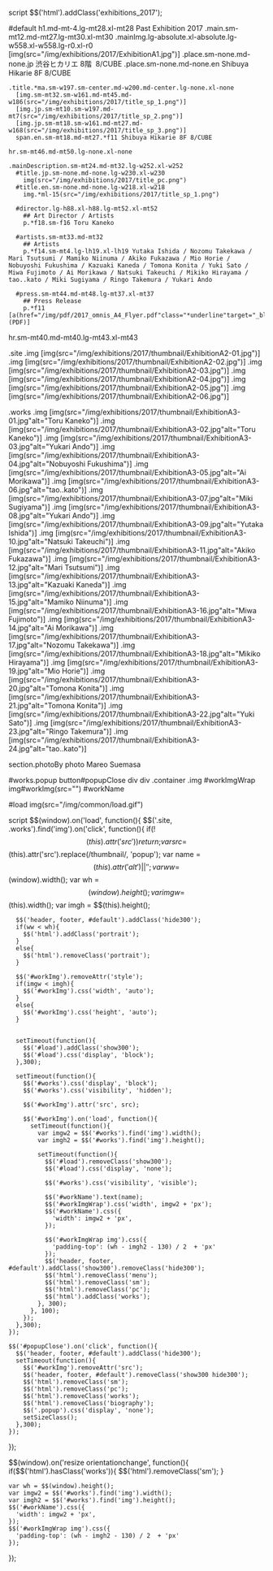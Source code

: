 script
  $$('html').addClass('exhibitions_2017');

#default
  h1.md-mt-4.lg-mt28.xl-mt28 Past Exhibition 2017
  .main.sm-mt12.md-mt27.lg-mt30.xl-mt30
    .mainImg.lg-absolute.xl-absolute.lg-w558.xl-w558.lg-r0.xl-r0
      [img(src="/img/exhibitions/2017/ExhibitionA1.jpg")]
      .place.sm-none.md-none.jp 渋谷ヒカリエ 8階&nbsp;&nbsp;8/CUBE
      .place.sm-none.md-none.en Shibuya Hikarie 8F 8/CUBE

    .title.*ma.sm-w197.sm-center.md-w200.md-center.lg-none.xl-none
      [img.sm-mt32.sm-w161.md-mt45.md-w186(src="/img/exhibitions/2017/title_sp_1.png")]
      [img.jp.sm-mt10.sm-w197.md-mt7(src="/img/exhibitions/2017/title_sp_2.png")]
      [img.jp.sm-mt18.sm-w161.md-mt27.md-w168(src="/img/exhibitions/2017/title_sp_3.png")]
      span.en.sm-mt18.md-mt27.*f11 Shibuya Hikarie 8F 8/CUBE

    hr.sm-mt46.md-mt50.lg-none.xl-none

    .mainDescription.sm-mt24.md-mt32.lg-w252.xl-w252
      #title.jp.sm-none.md-none.lg-w230.xl-w230
        img(src="/img/exhibitions/2017/title_pc.png")
      #title.en.sm-none.md-none.lg-w218.xl-w218
        img.*ml-15(src="/img/exhibitions/2017/title_sp_1.png")

      #director.lg-h88.xl-h88.lg-mt52.xl-mt52
        ## Art Director / Artists
        p.*f18.sm-f16 Toru Kaneko

      #artists.sm-mt33.md-mt32
        ## Artists
        p.*f14.sm-mt4.lg-lh19.xl-lh19 Yutaka Ishida / Nozomu Takekawa / Mari Tsutsumi / Mamiko Niinuma / Akiko Fukazawa / Mio Horie / Nobuyoshi Fukushima / Kazuaki Kaneda / Tomona Konita / Yuki Sato / Miwa Fujimoto / Ai Morikawa / Natsuki Takeuchi / Mikiko Hirayama / tao..kato / Miki Sugiyama / Ringo Takemura / Yukari Ando

      #press.sm-mt44.md-mt48.lg-mt37.xl-mt37
        ## Press Release
        p.*f11 [a(href="/img/pdf/2017_omnis_A4_Flyer.pdf"class="*underline"target="_blank")Download (PDF)]

  hr.sm-mt40.md-mt40.lg-mt43.xl-mt43

  .site
    .img [img(src="/img/exhibitions/2017/thumbnail/ExhibitionA2-01.jpg")]
    .img [img(src="/img/exhibitions/2017/thumbnail/ExhibitionA2-02.jpg")]
    .img [img(src="/img/exhibitions/2017/thumbnail/ExhibitionA2-03.jpg")]
    .img [img(src="/img/exhibitions/2017/thumbnail/ExhibitionA2-04.jpg")]
    .img [img(src="/img/exhibitions/2017/thumbnail/ExhibitionA2-05.jpg")]
    .img [img(src="/img/exhibitions/2017/thumbnail/ExhibitionA2-06.jpg")]

  .works
    .img [img(src="/img/exhibitions/2017/thumbnail/ExhibitionA3-01.jpg"alt="Toru Kaneko")]
    .img [img(src="/img/exhibitions/2017/thumbnail/ExhibitionA3-02.jpg"alt="Toru Kaneko")]
    .img [img(src="/img/exhibitions/2017/thumbnail/ExhibitionA3-03.jpg"alt="Yukari Ando")]
    .img [img(src="/img/exhibitions/2017/thumbnail/ExhibitionA3-04.jpg"alt="Nobuyoshi Fukushima")]
    .img [img(src="/img/exhibitions/2017/thumbnail/ExhibitionA3-05.jpg"alt="Ai Morikawa")]
    .img [img(src="/img/exhibitions/2017/thumbnail/ExhibitionA3-06.jpg"alt="tao..kato")]
    .img [img(src="/img/exhibitions/2017/thumbnail/ExhibitionA3-07.jpg"alt="Miki Sugiyama")]
    .img [img(src="/img/exhibitions/2017/thumbnail/ExhibitionA3-08.jpg"alt="Yukari Ando")]
    .img [img(src="/img/exhibitions/2017/thumbnail/ExhibitionA3-09.jpg"alt="Yutaka Ishida")]
    .img [img(src="/img/exhibitions/2017/thumbnail/ExhibitionA3-10.jpg"alt="Natsuki Takeuchi")]
    .img [img(src="/img/exhibitions/2017/thumbnail/ExhibitionA3-11.jpg"alt="Akiko Fukazawa")]
    .img [img(src="/img/exhibitions/2017/thumbnail/ExhibitionA3-12.jpg"alt="Mari Tsutsumi")]
    .img [img(src="/img/exhibitions/2017/thumbnail/ExhibitionA3-13.jpg"alt="Kazuaki Kaneda")]
    .img [img(src="/img/exhibitions/2017/thumbnail/ExhibitionA3-15.jpg"alt="Mamiko Niinuma")]
    .img [img(src="/img/exhibitions/2017/thumbnail/ExhibitionA3-16.jpg"alt="Miwa Fujimoto")]
    .img [img(src="/img/exhibitions/2017/thumbnail/ExhibitionA3-14.jpg"alt="Ai Morikawa")]
    .img [img(src="/img/exhibitions/2017/thumbnail/ExhibitionA3-17.jpg"alt="Nozomu Takekawa")]
    .img [img(src="/img/exhibitions/2017/thumbnail/ExhibitionA3-18.jpg"alt="Mikiko Hirayama")]
    .img [img(src="/img/exhibitions/2017/thumbnail/ExhibitionA3-19.jpg"alt="Mio Horie")]
    .img [img(src="/img/exhibitions/2017/thumbnail/ExhibitionA3-20.jpg"alt="Tomona Konita")]
    .img [img(src="/img/exhibitions/2017/thumbnail/ExhibitionA3-21.jpg"alt="Tomona Konita")]
    .img [img(src="/img/exhibitions/2017/thumbnail/ExhibitionA3-22.jpg"alt="Yuki Sato")]
    .img [img(src="/img/exhibitions/2017/thumbnail/ExhibitionA3-23.jpg"alt="Ringo Takemura")]
    .img [img(src="/img/exhibitions/2017/thumbnail/ExhibitionA3-24.jpg"alt="tao..kato")]

  section.photoBy photo Mareo Suemasa

#works.popup
  button#popupClose
    div
    div
  .container
    .img
      #workImgWrap
        img#workImg(src="")
        #workName 

#load
  img(src="/img/common/load.gif")

script
  $$(window).on('load', function(){
    $$('.site, .works').find('img').on('click', function(){
      if(!$$(this).attr('src')){
        return;
      }
      var src = $$(this).attr('src').replace(/thumbnail/, 'popup');
      var name = $$(this).attr('alt') || ' ';
      var ww = $$(window).width();
      var wh = $$(window).height();
      var imgw = $$(this).width();
      var imgh = $$(this).height();

      $$('header, footer, #default').addClass('hide300');
      if(ww < wh){
        $$('html').addClass('portrait');
      }
      else{
        $$('html').removeClass('portrait');
      }

      $$('#workImg').removeAttr('style');
      if(imgw < imgh){
        $$('#workImg').css('width', 'auto');
      }
      else{
        $$('#workImg').css('height', 'auto');
      }


      setTimeout(function(){
        $$('#load').addClass('show300');
        $$('#load').css('display', 'block');
      },300);

      setTimeout(function(){
        $$('#works').css('display', 'block');
        $$('#works').css('visibility', 'hidden');
        
        $$('#workImg').attr('src', src);

        $$('#workImg').on('load', function(){
          setTimeout(function(){
            var imgw2 = $$('#works').find('img').width();
            var imgh2 = $$('#works').find('img').height();

            setTimeout(function(){
              $$('#load').removeClass('show300');
              $$('#load').css('display', 'none');

              $$('#works').css('visibility', 'visible');

              $$('#workName').text(name);
              $$('#workImgWrap').css('width', imgw2 + 'px');
              $$('#workName').css({
                'width': imgw2 + 'px',
              });

              $$('#workImgWrap img').css({
                'padding-top': (wh - imgh2 - 130) / 2  + 'px'
              });
              $$('header, footer, #default').addClass('show300').removeClass('hide300');
              $$('html').removeClass('menu');
              $$('html').removeClass('sm');
              $$('html').removeClass('pc');
              $$('html').addClass('works');
            }, 300);
          }, 100);
        });
      },300);
    });

    $$('#popupClose').on('click', function(){
      $$('header, footer, #default').addClass('hide300');
      setTimeout(function(){
        $$('#workImg').removeAttr('src');
        $$('header, footer, #default').removeClass('show300 hide300');
        $$('html').removeClass('sm');
        $$('html').removeClass('pc');
        $$('html').removeClass('works');
        $$('html').removeClass('biography');
        $$('.popup').css('display', 'none');
        setSizeClass();
      },300);
    });
  });

  $$(window).on('resize orientationchange', function(){
    if($$('html').hasClass('works')){
      $$('html').removeClass('sm');
    }

    var wh = $$(window).height();
    var imgw2 = $$('#works').find('img').width();
    var imgh2 = $$('#works').find('img').height();
    $$('#workName').css({
      'width': imgw2 + 'px',
    });
    $$('#workImgWrap img').css({
      'padding-top': (wh - imgh2 - 130) / 2  + 'px'
    });

  });

